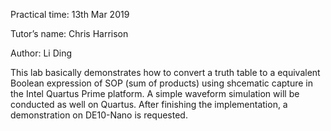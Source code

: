 Practical time: 13th Mar 2019 

Tutor’s name: Chris Harrison

Author: Li Ding

This lab basically demonstrates how to convert a truth table to a equivalent Boolean expression of SOP (sum of products) using
shcematic capture in the Intel Quartus Prime platform. A simple waveform simulation will be conducted as well on Quartus.
After finishing the implementation, a demonstration on DE10-Nano is requested.
